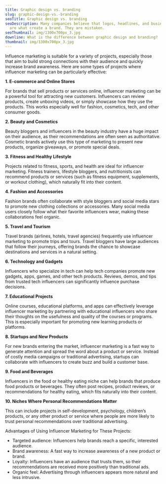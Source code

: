 ```yaml
---
title: Graphic design vs. branding
slug: graphic-design-vs.-branding
seoTitle: Graphic design vs. branding
seoDescription: Many companies believe that logos, headlines, and business cards
  are what create a brand. They are mistaken.
seoThumbnail: img/1300x700px_3.jpg
downline: What is the difference between graphic design and branding?
thumbnail: img/1300x700px_3.jpg
---
```

Influence marketing is suitable for a variety of projects, especially those that aim to build strong connections with their audience and quickly increase brand awareness. Here are some types of projects where influencer marketing can be particularly effective:



**1. E-commerce and Online Stores**

For brands that sell products or services online, influencer marketing can be a powerful tool for attracting new customers. Influencers can review products, create unboxing videos, or simply showcase how they use the products. This works especially well for fashion, cosmetics, tech, and other consumer goods.



**2. Beauty and Cosmetics**

Beauty bloggers and influencers in the beauty industry have a huge impact on their audience, as their recommendations are often seen as authoritative. Cosmetic brands actively use this type of marketing to present new products, organize giveaways, or promote special deals.



**3. Fitness and Healthy Lifestyle**

Projects related to fitness, sports, and health are ideal for influencer marketing. Fitness trainers, lifestyle bloggers, and nutritionists can recommend products or services (such as fitness equipment, supplements, or workout clothing), which naturally fit into their content.



**4. Fashion and Accessories**

Fashion brands often collaborate with style bloggers and social media stars to promote new clothing collections or accessories. Many social media users closely follow what their favorite influencers wear, making these collaborations feel organic.



**5. Travel and Tourism**

Travel brands (airlines, hotels, travel agencies) frequently use influencer marketing to promote trips and tours. Travel bloggers have large audiences that follow their journeys, offering brands the chance to showcase destinations and services in a natural setting.



**6. Technology and Gadgets**

Influencers who specialize in tech can help tech companies promote new gadgets, apps, games, and other tech products. Reviews, demos, and tips from trusted tech influencers can significantly influence purchase decisions.



**7. Educational Projects**

Online courses, educational platforms, and apps can effectively leverage influencer marketing by partnering with educational influencers who share their thoughts on the usefulness and quality of the courses or programs. This is especially important for promoting new learning products or platforms.



**8. Startups and New Products**

For new brands entering the market, influencer marketing is a fast way to generate attention and spread the word about a product or service. Instead of costly media campaigns or traditional advertising, startups can collaborate with influencers to create buzz and build a customer base.



**9. Food and Beverages**

Influencers in the food or healthy eating niche can help brands that produce food products or beverages. They often post recipes, product reviews, or recommendations for healthy eating, which fits naturally into their content.



**10. Niches Where Personal Recommendations Matter**

This can include projects in self-development, psychology, children’s products, or any other product or service where people are more likely to trust personal recommendations over traditional advertising.



Advantages of Using Influencer Marketing for These Projects:

* Targeted audience: Influencers help brands reach a specific, interested audience.
* Brand awareness: A fast way to increase awareness of a new product or brand.
* Loyalty: Influencers have an audience that trusts them, so their recommendations are received more positively than traditional ads.
* Organic feel: Advertising through influencers appears more natural and less intrusive.
